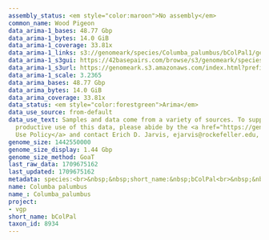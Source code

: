 ```yaml
---
assembly_status: <em style="color:maroon">No assembly</em>
common_name: Wood Pigeon
data_arima-1_bases: 48.77 Gbp
data_arima-1_bytes: 14.0 GiB
data_arima-1_coverage: 33.81x
data_arima-1_links: s3://genomeark/species/Columba_palumbus/bColPal1/genomic_data/arima/<br>
data_arima-1_s3gui: https://42basepairs.com/browse/s3/genomeark/species/Columba_palumbus/bColPal1/genomic_data/arima/
data_arima-1_s3url: https://genomeark.s3.amazonaws.com/index.html?prefix=species/Columba_palumbus/bColPal1/genomic_data/arima/
data_arima-1_scale: 3.2365
data_arima_bases: 48.77 Gbp
data_arima_bytes: 14.0 GiB
data_arima_coverage: 33.81x
data_status: <em style="color:forestgreen">Arima</em>
data_use_source: from-default
data_use_text: Samples and data come from a variety of sources. To support fair and
  productive use of this data, please abide by the <a href="https://genome10k.soe.ucsc.edu/data-use-policies/">Data
  Use Policy</a> and contact Erich D. Jarvis, ejarvis@rockefeller.edu, with any questions.
genome_size: 1442550000
genome_size_display: 1.44 Gbp
genome_size_method: GoaT
last_raw_data: 1709675162
last_updated: 1709675162
metadata: species:<br>&nbsp;&nbsp;short_name:&nbsp;bColPal<br>&nbsp;&nbsp;name:&nbsp;Columba&nbsp;palumbus<br>&nbsp;&nbsp;taxon_id:&nbsp;8934<br>&nbsp;&nbsp;common_name:&nbsp;Wood&nbsp;Pigeon<br>&nbsp;&nbsp;order:<br>&nbsp;&nbsp;&nbsp;&nbsp;name:&nbsp;Columbiformes<br>&nbsp;&nbsp;family:<br>&nbsp;&nbsp;&nbsp;&nbsp;name:&nbsp;Columbidae<br>&nbsp;&nbsp;individuals:<br>&nbsp;&nbsp;&nbsp;&nbsp;-&nbsp;short_name:&nbsp;bColPal1<br>&nbsp;&nbsp;&nbsp;&nbsp;&nbsp;&nbsp;biosample_id:&nbsp;SAMEA113398963<br>&nbsp;&nbsp;&nbsp;&nbsp;&nbsp;&nbsp;sex:&nbsp;male<br>&nbsp;&nbsp;genome_size:&nbsp;1442550000<br>&nbsp;&nbsp;genome_size_method:&nbsp;GoaT<br>&nbsp;&nbsp;project:&nbsp;[&nbsp;vgp&nbsp;]<br>
name: Columba palumbus
name_: Columba_palumbus
project:
- vgp
short_name: bColPal
taxon_id: 8934
---
```

